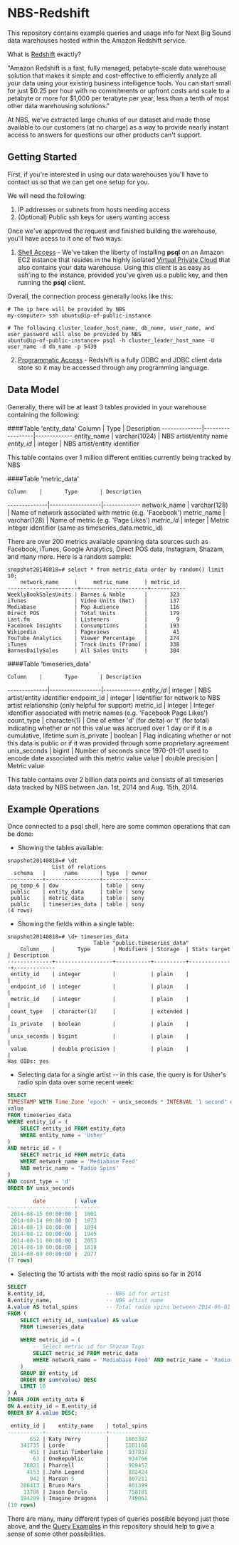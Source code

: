 NBS-Redshift
============

This repository contains example queries and usage info for Next Big Sound data warehouses hosted within the Amazon Redshift service.

What is [Redshift](http://aws.amazon.com/redshift/) exactly?

"Amazon Redshift is a fast, fully managed, petabyte-scale data warehouse solution that makes it simple and cost-effective to efficiently analyze all your data using your existing business intelligence tools. You can start small for just $0.25 per hour with no commitments or upfront costs and scale to a petabyte or more for $1,000 per terabyte per year, less than a tenth of most other data warehousing solutions."

At NBS, we've extracted large chunks of our dataset and made those available to our customers (at no charge) as a way to provide nearly instant access to answers for questions our other products can't support.


## Getting Started

First, if you're interested in using our data warehouses you'll have to contact us so that we can get one setup for you.

We will need the following:
  1. IP addresses or subnets from hosts needing access
  2. (Optional) Public ssh keys for users wanting access

Once we've approved the request and finished building the warehouse, you'll have acess to it one of two ways:
  1. [Shell Access](http://docs.aws.amazon.com/redshift/latest/mgmt/connecting-from-psql.html) - We've taken the liberty of installing __psql__ on an Amazon EC2 instance that resides in the highly isolated [Virtual Private Cloud](http://aws.amazon.com/vpc/) that also contains your data warehouse.  Using this client is as easy as ssh'ing to the instance, provided you've given us a public key, and then running the __psql__ client.

Overall, the connection process generally looks like this:
```
# The ip here will be provided by NBS
my-computer> ssh ubuntu@ip-of-public-instance

# The following cluster_leader_host_name, db_name, user_name, and user_password will also be provided by NBS
ubuntu@ip-of-public-instance> psql -h cluster_leader_host_name -U user_name -d db_name -p 5439 
```

  2. [Programmatic Access](http://docs.aws.amazon.com/redshift/latest/mgmt/connecting-in-code.html) - Redshift is a fully ODBC and JDBC client data store so it may be accessed through any programming language.

## Data Model

Generally, there will be at least 3 tables provided in your warehouse containing the following:

####Table 'entity_data'
    Column    |       Type       | Description 
--------------|------------------|-------------
 entity_name  | varchar(1024)    | NBS artist/entity name
 *entity_id*    | integer    | NBS artist/entity identifier 
 
This table contains over 1 million different entities currently being tracked by NBS
 
####Table 'metric_data'
 
    Column    |       Type       | Description 
--------------|------------------|-------------
 network_name  | varchar(128)    | Name of network associated with metric (e.g. 'Facebook')
 metric_name  | varchar(128)    | Name of metric (e.g. 'Page Likes')
 *metric_id*    | integer    | Metric integer identifier (same as timeseries\_data.metric\_id)
 
 There are over 200 metrics available spanning data sources such as Facebook, iTunes, Google Analytics,
 Direct POS data, Instagram, Shazam, and many more.  Here is a random sample:
 
 ```
snapshot20140818=# select * from metric_data order by random() limit 10;
     network_name     |     metric_name     | metric_id 
----------------------+---------------------+-----------
 WeeklyBookSalesUnits | Barnes & Noble      |       323
 iTunes               | Video Units (Net)   |       137
 Mediabase            | Pop Audience        |       116
 Direct POS           | Total Units         |       179
 Last.fm              | Listeners           |         9
 Facebook Insights    | Consumptions        |       193
 Wikipedia            | Pageviews           |        41
 YouTube Analytics    | Viewer Percentage   |       274
 iTunes               | Track Units (Promo) |       338
 BarnesDailySales     | All Sales Units     |       304
```


####Table 'timeseries_data'

    Column    |       Type       | Description 
--------------|------------------|-------------
 *entity_id*    | integer          | NBS artist/entity identifier 
 endpoint_id  | integer          | Identifier for network to NBS artist relationship (only helpful for support)
 metric_id    | integer          | Integer identifier associated with metric names (e.g. 'Facebook Page Likes')
 count_type   | character(1)     | One of either 'd' (for delta) or 't' (for total) indicating whether or not this value was accrued over 1 day or if it is a cumulative, lifetime sum
 is_private   | boolean          | Flag indicating whether or not this data is public or if it was provided through some proprietary agreement 
 unix_seconds | bigint           | Number of seconds since 1970-01-01 used to encode date associated with this metric value
 value        | double precision | Metric value
 
This table contains over 2 billion data points and consists of all timeseries data tracked by NBS between Jan. 1st, 2014 and Aug. 15th, 2014.

## Example Operations

Once connected to a psql shell, here are some common operations that can be done:

- Showing the tables available:
```
snapshot20140818=# \dt
              List of relations
  schema   |      name       | type  | owner 
-----------+-----------------+-------+-------
 pg_temp_6 | dow             | table | sony
 public    | entity_data     | table | sony
 public    | metric_data     | table | sony
 public    | timeseries_data | table | sony
(4 rows)
```

- Showing the fields within a single table:
```
snapshot20140818=# \d+ timeseries_data
                           Table "public.timeseries_data"
    Column    |       Type       | Modifiers | Storage  | Stats target | Description 
--------------+------------------+-----------+----------+--------------+-------------
 entity_id    | integer          |           | plain    |              | 
 endpoint_id  | integer          |           | plain    |              | 
 metric_id    | integer          |           | plain    |              | 
 count_type   | character(1)     |           | extended |              | 
 is_private   | boolean          |           | plain    |              | 
 unix_seconds | bigint           |           | plain    |              | 
 value        | double precision |           | plain    |              | 
Has OIDs: yes
```

- Selecting data for a single artist -- in this case, the query is for Usher's radio spin data over some recent week:

```sql
SELECT
TIMESTAMP WITH Time Zone 'epoch' + unix_seconds * INTERVAL '1 second' date,
value
FROM timeseries_data 
WHERE entity_id = (
    SELECT entity_id FROM entity_data 
    WHERE entity_name = 'Usher'
)
AND metric_id = (
    SELECT metric_id FROM metric_data 
    WHERE network_name = 'Mediabase Feed'
    AND metric_name = 'Radio Spins'
)
AND count_type = 'd'
ORDER BY unix_seconds

        date         | value 
---------------------+-------
 2014-08-15 00:00:00 |  1801
 2014-08-14 00:00:00 |  1873
 2014-08-13 00:00:00 |  1894
 2014-08-12 00:00:00 |  1945
 2014-08-11 00:00:00 |  2053
 2014-08-10 00:00:00 |  1818
 2014-08-09 00:00:00 |  2077
(7 rows)
```

- Selecting the 10 artists with the most radio spins so far in 2014

```sql
SELECT
B.entity_id,                   -- NBS id for artist
B.entity_name,                 -- NBS artist name
A.value AS total_spins         -- Total radio spins between 2014-06-01 and 2014-06-30
FROM (
    SELECT entity_id, sum(value) AS value
    FROM timeseries_data
    
    WHERE metric_id = ( 
        -- Select metric id for Shazam Tags
        SELECT metric_id FROM metric_data 
        WHERE network_name = 'Mediabase Feed' AND metric_name = 'Radio Spins'
    )
    GROUP BY entity_id
    ORDER BY sum(value) DESC
    LIMIT 10
) A
INNER JOIN entity_data B
ON A.entity_id = B.entity_id
ORDER BY A.value DESC;

 entity_id |    entity_name    | total_spins 
-----------+-------------------+-------------
       652 | Katy Perry        |     1663387
    341735 | Lorde             |     1101168
       451 | Justin Timberlake |      937937
        63 | OneRepublic       |      934766
     78821 | Pharrell          |      929457
      4153 | John Legend       |      882424
       942 | Maroon 5          |      807211
    286413 | Bruno Mars        |      801399
     13786 | Jason Derulo      |      758181
    194289 | Imagine Dragons   |      749061
(10 rows)
```


There are many, many different types of queries possible beyond just those above, and the [Query Examples](example_queries) in this repository should help to give a sense of some other possibilities.



